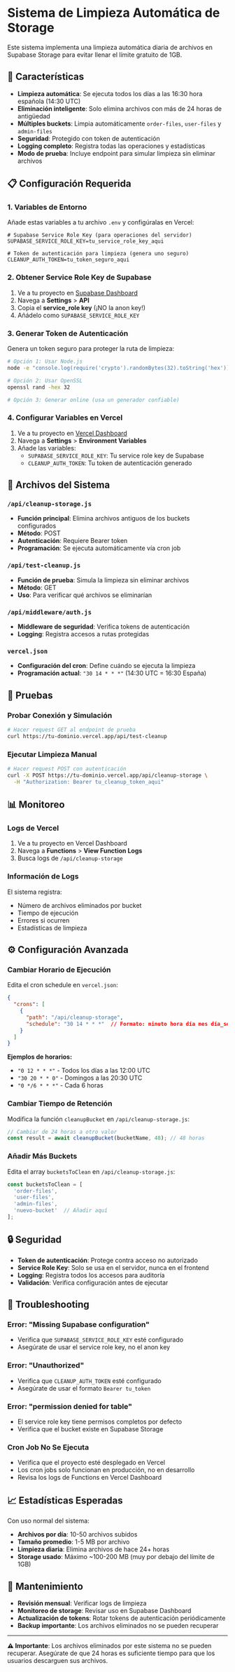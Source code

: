 # Sistema de Limpieza Automática de Storage

Este sistema implementa una limpieza automática diaria de archivos en Supabase Storage para evitar llenar el límite gratuito de 1GB.

## 🚀 Características

- **Limpieza automática**: Se ejecuta todos los días a las 16:30 hora española (14:30 UTC)
- **Eliminación inteligente**: Solo elimina archivos con más de 24 horas de antigüedad
- **Múltiples buckets**: Limpia automáticamente `order-files`, `user-files` y `admin-files`
- **Seguridad**: Protegido con token de autenticación
- **Logging completo**: Registra todas las operaciones y estadísticas
- **Modo de prueba**: Incluye endpoint para simular limpieza sin eliminar archivos

## 📋 Configuración Requerida

### 1. Variables de Entorno

Añade estas variables a tu archivo `.env` y configúralas en Vercel:

```env
# Supabase Service Role Key (para operaciones del servidor)
SUPABASE_SERVICE_ROLE_KEY=tu_service_role_key_aqui

# Token de autenticación para limpieza (genera uno seguro)
CLEANUP_AUTH_TOKEN=tu_token_seguro_aqui
```

### 2. Obtener Service Role Key de Supabase

1. Ve a tu proyecto en [Supabase Dashboard](https://supabase.com/dashboard)
2. Navega a **Settings** > **API**
3. Copia el **service_role key** (¡NO la anon key!)
4. Añádelo como `SUPABASE_SERVICE_ROLE_KEY`

### 3. Generar Token de Autenticación

Genera un token seguro para proteger la ruta de limpieza:

```bash
# Opción 1: Usar Node.js
node -e "console.log(require('crypto').randomBytes(32).toString('hex'))"

# Opción 2: Usar OpenSSL
openssl rand -hex 32

# Opción 3: Generar online (usa un generador confiable)
```

### 4. Configurar Variables en Vercel

1. Ve a tu proyecto en [Vercel Dashboard](https://vercel.com/dashboard)
2. Navega a **Settings** > **Environment Variables**
3. Añade las variables:
   - `SUPABASE_SERVICE_ROLE_KEY`: Tu service role key de Supabase
   - `CLEANUP_AUTH_TOKEN`: Tu token de autenticación generado

## 🔧 Archivos del Sistema

### `/api/cleanup-storage.js`
- **Función principal**: Elimina archivos antiguos de los buckets configurados
- **Método**: POST
- **Autenticación**: Requiere Bearer token
- **Programación**: Se ejecuta automáticamente vía cron job

### `/api/test-cleanup.js`
- **Función de prueba**: Simula la limpieza sin eliminar archivos
- **Método**: GET
- **Uso**: Para verificar qué archivos se eliminarían

### `/api/middleware/auth.js`
- **Middleware de seguridad**: Verifica tokens de autenticación
- **Logging**: Registra accesos a rutas protegidas

### `vercel.json`
- **Configuración del cron**: Define cuándo se ejecuta la limpieza
- **Programación actual**: `"30 14 * * *"` (14:30 UTC = 16:30 España)

## 🧪 Pruebas

### Probar Conexión y Simulación

```bash
# Hacer request GET al endpoint de prueba
curl https://tu-dominio.vercel.app/api/test-cleanup
```

### Ejecutar Limpieza Manual

```bash
# Hacer request POST con autenticación
curl -X POST https://tu-dominio.vercel.app/api/cleanup-storage \
  -H "Authorization: Bearer tu_cleanup_token_aqui"
```

## 📊 Monitoreo

### Logs de Vercel

1. Ve a tu proyecto en Vercel Dashboard
2. Navega a **Functions** > **View Function Logs**
3. Busca logs de `/api/cleanup-storage`

### Información de Logs

El sistema registra:
- Número de archivos eliminados por bucket
- Tiempo de ejecución
- Errores si ocurren
- Estadísticas de limpieza

## ⚙️ Configuración Avanzada

### Cambiar Horario de Ejecución

Edita el cron schedule en `vercel.json`:

```json
{
  "crons": [
    {
      "path": "/api/cleanup-storage",
      "schedule": "30 14 * * *"  // Formato: minuto hora día mes día_semana
    }
  ]
}
```

**Ejemplos de horarios:**
- `"0 12 * * *"` - Todos los días a las 12:00 UTC
- `"30 20 * * 0"` - Domingos a las 20:30 UTC
- `"0 */6 * * *"` - Cada 6 horas

### Cambiar Tiempo de Retención

Modifica la función `cleanupBucket` en `/api/cleanup-storage.js`:

```javascript
// Cambiar de 24 horas a otro valor
const result = await cleanupBucket(bucketName, 48); // 48 horas
```

### Añadir Más Buckets

Edita el array `bucketsToClean` en `/api/cleanup-storage.js`:

```javascript
const bucketsToClean = [
  'order-files',
  'user-files', 
  'admin-files',
  'nuevo-bucket'  // Añadir aquí
];
```

## 🔒 Seguridad

- **Token de autenticación**: Protege contra acceso no autorizado
- **Service Role Key**: Solo se usa en el servidor, nunca en el frontend
- **Logging**: Registra todos los accesos para auditoría
- **Validación**: Verifica configuración antes de ejecutar

## 🚨 Troubleshooting

### Error: "Missing Supabase configuration"
- Verifica que `SUPABASE_SERVICE_ROLE_KEY` esté configurado
- Asegúrate de usar el service role key, no el anon key

### Error: "Unauthorized"
- Verifica que `CLEANUP_AUTH_TOKEN` esté configurado
- Asegúrate de usar el formato `Bearer tu_token`

### Error: "permission denied for table"
- El service role key tiene permisos completos por defecto
- Verifica que el bucket existe en Supabase Storage

### Cron Job No Se Ejecuta
- Verifica que el proyecto esté desplegado en Vercel
- Los cron jobs solo funcionan en producción, no en desarrollo
- Revisa los logs de Functions en Vercel Dashboard

## 📈 Estadísticas Esperadas

Con uso normal del sistema:
- **Archivos por día**: 10-50 archivos subidos
- **Tamaño promedio**: 1-5 MB por archivo
- **Limpieza diaria**: Elimina archivos de hace 24+ horas
- **Storage usado**: Máximo ~100-200 MB (muy por debajo del límite de 1GB)

## 🔄 Mantenimiento

- **Revisión mensual**: Verificar logs de limpieza
- **Monitoreo de storage**: Revisar uso en Supabase Dashboard
- **Actualización de tokens**: Rotar tokens de autenticación periódicamente
- **Backup importante**: Los archivos eliminados no se pueden recuperar

---

**⚠️ Importante**: Los archivos eliminados por este sistema no se pueden recuperar. Asegúrate de que 24 horas es suficiente tiempo para que los usuarios descarguen sus archivos.